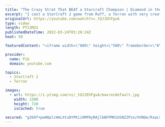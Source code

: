 ```yaml
---
title: "The Crazy Strat That BEAT a Starcraft Champion | Diamond in the Ruff #68 vs True"
excerpt: "I cast a StarCraft 2 game from Ruff, a Terran with very creative gameplay. How will he ruff up True, a Zerg Starcraft Champion?  💎 Diamond in the Ruff: https://www.youtube.com/playlist?list=PLFUDU8AOevUfdEq20wYq8Sm9z3sc1yn0l 💎 Follow Ruff: https://www.twitch.tv/ruff_stuff_tv | https://www.youtube.com/ruff_stuff"
originalUrl: https://youtube.com/watch?v=_tQJJEhFgvA
type: video
length: PT13M2S
publishedDateTime: 2022-03-24T03:28:24Z
heat: 50

featuredContent: "<iframe width=\"800\" height=\"500\" frameborder=\"0\" src=\"https://www.youtube.com/embed/_tQJJEhFgvA\" allow=\"accelerometer; autoplay; encrypted-media; gyroscope; picture-in-picture\" allowfullscreen></iframe>"

provider:
  name: PiG
  domain: youtube.com

topics:
  - StarCraft 2
  - Terran

images:
  - url: https://i.ytimg.com/vi/_tQJJEhFgvA/maxresdefault.jpg
    width: 1280
    height: 720
    isCached: true

secured: "g3b9f+pwH8plcHmLXtuDYPKii9MP8yRAjlbBFPMH1USNZZPzo/XVNQe/RswL9Ge85BjUCy8YST3C0fqvyU6fspeR9wsQfVMDGqvOH12rz6YGRQHLhWkN3apTaBaok1xqTcAsxGK4O1DT/yGbQqPTSjc0LAz7dARcvqJjhZzfpAjhOxstK9+g/Ujh8o+j0iUg7KyVmu4IHx19Jv/UWusoJzRvv1f7J10z7Kw2WIFcitmikElCGGj4pSa+TG/cnKHqAq6VP2en5qUeSLCqGWigr9vIf5xOzaN3x13vNueijcqM/bM+PISxV1+Hq8sQg3dvT5LWpkmlfZ86N+7lhQ18m5JdWhsOGY+mn32WldGECDDIGj4O4PUaUOFN9Dluh4+ahrGOByD5lfV43pinIUxjC2StQh5p+zfn0ed2FfYH6NU=;dGSrNNd04IK8KBfdoU3mdA=="
---
```


